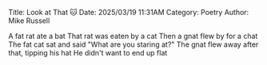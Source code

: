 Title: Look at That 🐱
Date: 2025/03/19 11:31AM
Category: Poetry
Author: Mike Russell

A fat rat ate a bat
That rat was eaten by a cat
Then a gnat flew by for a chat
The fat cat sat and said "What are you staring at?"
The gnat flew away after that, tipping his hat
He didn't want to end up flat

